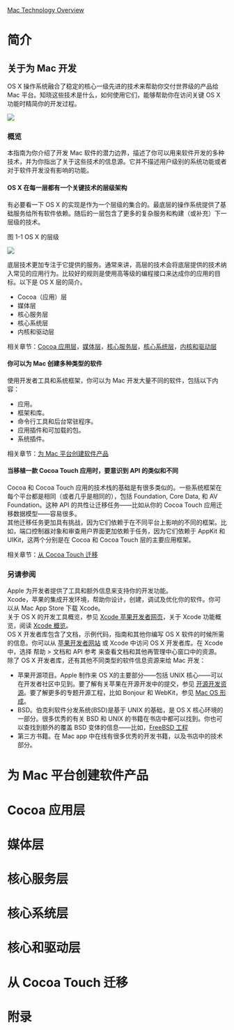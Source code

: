 [Mac Technology Overview](https://developer.apple.com/library/archive/documentation/MacOSX/Conceptual/OSX_Technology_Overview/About/About.html#//apple_ref/doc/uid/TP40001067)

# 简介
## 关于为 Mac 开发

OS X 操作系统融合了稳定的核心一级先进的技术来帮助你交付世界级的产品给 Mac 平台。知晓这些技术是什么，如何使用它们，能够帮助你在访问关键 OS X 功能时精简你的开发过程。  

![](https://developer.apple.com/library/archive/documentation/MacOSX/Conceptual/OSX_Technology_Overview/art/MacBookProDesktop_2x.png)

### 概览

本指南为你介绍了开发 Mac 软件的潜力边界，描述了你可以用来软件开发的多种技术，并为你指出了关于这些技术的信息源。它并不描述用户级别的系统功能或者对于软件开发没有影响的功能。  

#### OS X 在每一层都有一个关键技术的层级架构

有必要看一下 OS X 的实现是作为一个层级的集合的。最底层的操作系统提供了基础服务给所有软件依赖。随后的一层包含了更多的复杂服务和构建（或补充）下一层级的技术。  

图 1-1 OS X 的层级  

![](https://developer.apple.com/library/archive/documentation/MacOSX/Conceptual/OSX_Technology_Overview/art/osx_architecture-layers_2x.png)

底层技术更加专注于它提供的服务。通常来讲，高层的技术会将底层提供的技术纳入常见的应用行为。比较好的规则是使用高等级的编程接口来达成你的应用的目标。以下是 OS X 层的简介。  

- Cocoa（应用）层
- 媒体层
- 核心服务层
- 核心系统层
- 内核和驱动层

相关章节：[Cocoa 应用层](https://developer.apple.com/library/archive/documentation/MacOSX/Conceptual/OSX_Technology_Overview/CocoaApplicationLayer/CocoaApplicationLayer.html#//apple_ref/doc/uid/TP40001067-CH274-SW1)，[媒体层](https://developer.apple.com/library/archive/documentation/MacOSX/Conceptual/OSX_Technology_Overview/MediaLayer/MediaLayer.html#//apple_ref/doc/uid/TP40001067-CH273-SW1)，[核心服务层](https://developer.apple.com/library/archive/documentation/MacOSX/Conceptual/OSX_Technology_Overview/CoreServicesLayer/CoreServicesLayer.html#//apple_ref/doc/uid/TP40001067-CH270-BCICAIFJ)，[核心系统层](https://developer.apple.com/library/archive/documentation/MacOSX/Conceptual/OSX_Technology_Overview/CoreOSLayer/CoreOSLayer.html#//apple_ref/doc/uid/TP40001067-CH9-SW1)，[内核和驱动层](https://developer.apple.com/library/archive/documentation/MacOSX/Conceptual/OSX_Technology_Overview/SystemTechnology/SystemTechnology.html#//apple_ref/doc/uid/TP40001067-CH207-BCICAIFJ)

#### 你可以为 Mac 创建多种类型的软件

使用开发者工具和系统框架，你可以为 Mac 开发大量不同的软件，包括以下内容：

- 应用。
- 框架和库。
- 命令行工具和后台常驻程序。
- 应用插件和可加载的包。
- 系统插件。

相关章节：[为 Mac 平台创建软件产品](https://developer.apple.com/library/archive/documentation/MacOSX/Conceptual/OSX_Technology_Overview/SoftwareProducts/SoftwareProducts.html#//apple_ref/doc/uid/TP40001067-CH206-TPXREF101)

#### 当移植一款 Cocoa Touch 应用时，要意识到 API 的类似和不同

Cocoa 和 Cocoa Touch 应用的技术栈的基础是有很多类似的。一些系统框架在每个平台都是相同（或者几乎是相同的），包括 Foundation, Core Data, 和 AV Foundation。这种 API 的共性让迁移任务——比如从你的 Cocoa Touch 应用迁移数据模型——容易很多。  
其他迁移任务更加具有挑战，因为它们依赖于在不同平台上影响的不同的框架。比如，端口控制器对象和审查用户界面更加依赖于任务，因为它们依赖于 AppKit 和 UIKit，这两个分别是在 Cocoa 和 Cocoa Touch 层的主要应用框架。

相关章节：[从 Cocoa Touch 迁移](https://developer.apple.com/library/archive/documentation/MacOSX/Conceptual/OSX_Technology_Overview/MigratingFromCocoaTouch/MigratingFromCocoaTouch.html#//apple_ref/doc/uid/TP40001067-CH8-SW1)

### 另请参阅

Apple 为开发者提供了工具和额外信息来支持你的开发功能。  
Xcode，苹果的集成开发环境，帮助你设计，创建，调试及优化你的软件。你可以从 Mac App Store 下载 Xcode。  
关于 OS X 的开发工具概览，参见 [Xcode 苹果开发者网页](https://developer.apple.com/xcode/)，关于 Xcode 功能概览，阅读 [Xcode 概览](https://developer.apple.com/library/archive/documentation/ToolsLanguages/Conceptual/Xcode_Overview/index.html#//apple_ref/doc/uid/TP40010215)。  
OS X 开发者库包含了文档，示例代码，指南和其他你编写 OS X 软件的时候所需的信息。你可以从 [苹果开发者网站](https://developer.apple.com/library/mac/navigation/) 或 Xcode 中访问 OS X 开发者库。在 Xcode 中，选择 帮助 > 文档和 API 参考 来查看文档和其他再管理中心窗口中的资源。  
除了 OS X 开发者库，还有其他不同类型的软件信息资源来给 Mac 开发：

- 苹果开源项目。Apple 制作来 OS X的主要部分——包括 UNIX 核心——可以在开发者社区中见到。要了解有关苹果在开源开发中的提交，参见 [开源开发资源](https://developer.apple.com/opensource/)。要了解更多的专题开源工程，比如 Bonjour 和 WebKit，参见 [Mac OS 形成](http://www.macosforge.org)。
- BSD。伯克利软件分发系统(BSD)是基于 UNIX 的基础，是 OS X 核心环境的一部分。很多优秀的有关 BSD 和 UNIX 的书籍在书店中都可以找到。你也可以查找到额外的覆盖 BSD 变体的信息——比如，[FreeBSD 工程](http://www.freebsd.org)
- 第三方书籍。在 Mac app 中在线有很多优秀的开发书籍，以及书店中的技术部分。

# 为 Mac 平台创建软件产品

# Cocoa 应用层

# 媒体层

# 核心服务层

# 核心系统层

# 核心和驱动层

# 从 Cocoa Touch 迁移

# 附录